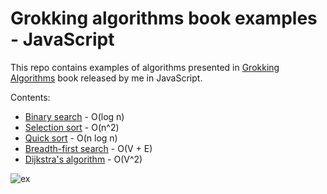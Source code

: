 # Grokking algorithms book examples - JavaScript

This repo contains examples of algorithms presented in [Grokking Algorithms](https://www.manning.com/books/grokking-algorithms) book released by me in JavaScript.

Contents:

- [Binary search](/src/1-binary-search.js) - O(log n)
- [Selection sort](/src/2-selection-sort.js) - O(n^2)
- [Quick sort](/src/3-quick-sort.js) - O(n log n)
- [Breadth-first search](/src/4-breadth-first-search.js) - O(V + E)
- [Dijkstra's algorithm](/src/5-dijkstras-algorithm.js) - O(V^2)

![ex](https://user-images.githubusercontent.com/5843270/85731806-7f7e7400-b703-11ea-928d-515ccd614a56.png)